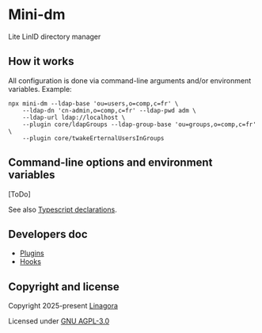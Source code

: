 # Mini-dm

Lite LinID directory manager

## How it works

All configuration is done via command-line arguments and/or environment variables.
Example:
```shell
npx mini-dm --ldap-base 'ou=users,o=comp,c=fr' \
    --ldap-dn 'cn-admin,o=comp,c=fr' --ldap-pwd adm \
    --ldap-url ldap://localhost \
    --plugin core/ldapGroups --ldap-group-base 'ou=groups,o=comp,c=fr' \
    --plugin core/twakeErternalUsersInGroups
```

## Command-line options and environment variables

[ToDo]

See also [Typescript declarations](./src/config/args.ts).

## Developers doc

- [Plugins](./src/plugins/README.md)
- [Hooks](./HOOKS.md)

## Copyright and license

Copyright 2025-present [Linagora](https://linagora.com)

Licensed under [GNU AGPL-3.0](./LICENSE])
